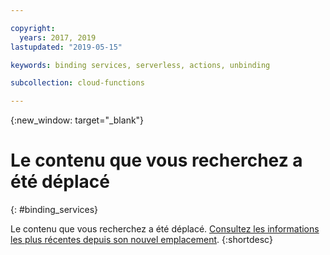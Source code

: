 ```yaml
---

copyright:
  years: 2017, 2019
lastupdated: "2019-05-15"

keywords: binding services, serverless, actions, unbinding

subcollection: cloud-functions

---
```


{:new_window: target="_blank"}
# Le contenu que vous recherchez a été déplacé
{: #binding_services}

Le contenu que vous recherchez a été déplacé. [Consultez les informations les plus récentes depuis son nouvel emplacement](/docs/openwhisk?topic=cloud-functions-services).
{:shortdesc}
